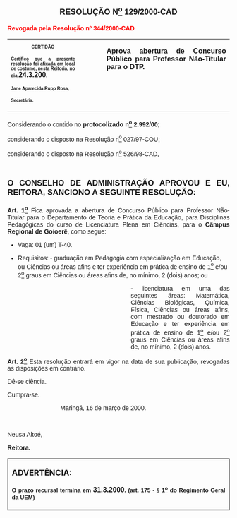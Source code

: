 <BODY>

<FONT FACE="Arial" SIZE=4><P ALIGN="CENTER"></P>
<B><P ALIGN="CENTER">RESOLU&Ccedil;&Atilde;O  N<U><SUP>o</U></SUP>  129/2000-CAD</P>
</B></FONT><FONT FACE="Arial">
</FONT><B><FONT FACE="Arial" COLOR="#ff0000"><P>Revogada pela Resolu&ccedil;&atilde;o nº 344/2000-CAD</P>
</B></FONT><FONT FACE="Arial"></FONT>
<TABLE CELLSPACING=0 BORDER=0 CELLPADDING=7 WIDTH=621>
<TR><TD WIDTH="32%" VALIGN="TOP">
<B><FONT FACE="Arial" SIZE=1><P ALIGN="CENTER">CERTID&Atilde;O</P>
<P ALIGN="JUSTIFY">   Certifico que a presente resolu&ccedil;&atilde;o foi afixada em local de costume, nesta Reitoria, no dia </FONT><FONT FACE="Arial">24.3.200</FONT><FONT FACE="Arial" SIZE=1>.</P>
<P ALIGN="JUSTIFY"></P>
<P ALIGN="JUSTIFY">Jane Aparecida Rupp Rosa,</P>
<P ALIGN="JUSTIFY">Secret&aacute;ria.</B></FONT></TD>
<TD WIDTH="11%" VALIGN="TOP">&nbsp;</TD>
<TD WIDTH="58%" VALIGN="TOP">
<B><FONT FACE="Arial"><P ALIGN="JUSTIFY">Aprova abertura de Concurso P&uacute;blico para Professor N&atilde;o-Titular para o DTP.</B></FONT></TD>
</TR>
</TABLE>

<FONT FACE="Arial"><P ALIGN="JUSTIFY"></P>
<P ALIGN="JUSTIFY">&#9;Considerando o contido no <B>protocolizado n<U><SUP>o</U></SUP> 2.992/00</B>;</P>
<P ALIGN="JUSTIFY">&#9;considerando o disposto na Resolu&ccedil;&atilde;o n<U><SUP>o</U></SUP> 027/97-COU;</P>
<P ALIGN="JUSTIFY">&#9;considerando o disposto na Resolu&ccedil;&atilde;o n<U><SUP>o</U></SUP> 526/98-CAD,</P>
<P ALIGN="JUSTIFY"></P>
<P ALIGN="JUSTIFY">&nbsp;</P>
</FONT><B><FONT FACE="Arial" SIZE=4><P ALIGN="JUSTIFY">O CONSELHO DE ADMINISTRA&Ccedil;&Atilde;O APROVOU E EU, REITORA, SANCIONO A SEGUINTE RESOLU&Ccedil;&Atilde;O:</P>
</B></FONT><FONT FACE="Arial">
<B><P ALIGN="JUSTIFY">Art. 1<U><SUP>o</B></U></SUP> Fica aprovada a abertura de Concurso P&uacute;blico para Professor N&atilde;o-Titular para o Departamento de Teoria e Pr&aacute;tica da Educa&ccedil;&atilde;o, para Disciplinas Pedag&oacute;gicas do curso de Licenciatura Plena em Ci&ecirc;ncias, para o <B>C&acirc;mpus Regional de Goioer&ecirc;</B>, como segue:</P>

<UL>
<P ALIGN="JUSTIFY"><LI>Vaga: 01 (um) T-40.</LI></P>
<P ALIGN="JUSTIFY"><LI>Requisitos: - gradua&ccedil;&atilde;o em Pedagogia com especializa&ccedil;&atilde;o em Educa&ccedil;&atilde;o, ou Ci&ecirc;ncias ou &aacute;reas afins e ter experi&ecirc;ncia em pr&aacute;tica de ensino de 1<U><SUP>o</U></SUP> e/ou 2<U><SUP>o</U></SUP> graus em Ci&ecirc;ncias ou &aacute;reas afins de, no m&iacute;nimo, 2 (dois) anos; ou</LI></P></UL>
<DIR>
<DIR>
<DIR>
<DIR>
<DIR>
<DIR>
<DIR>

<P ALIGN="JUSTIFY">- licenciatura em uma das seguintes &aacute;reas: Matem&aacute;tica, Ci&ecirc;ncias Biol&oacute;gicas, Qu&iacute;mica, F&iacute;sica, Ci&ecirc;ncias ou &aacute;reas afins, com mestrado ou doutorado em Educa&ccedil;&atilde;o e ter experi&ecirc;ncia em pr&aacute;tica de ensino de 1<U><SUP>o</U></SUP> e/ou 2<U><SUP>o</U></SUP> graus em Ci&ecirc;ncias ou &aacute;reas afins de, no m&iacute;nimo, 2 (dois) anos.</P></DIR>
</DIR>
</DIR>
</DIR>
</DIR>
</DIR>
</DIR>

<B><P ALIGN="JUSTIFY">&#9;Art. 2<U><SUP>o</B></U></SUP> Esta resolu&ccedil;&atilde;o entrar&aacute; em vigor na data de sua publica&ccedil;&atilde;o, revogadas as disposi&ccedil;&otilde;es em contr&aacute;rio.</P>
<P ALIGN="JUSTIFY">&#9;D&ecirc;-se ci&ecirc;ncia.</P>
<P ALIGN="JUSTIFY">&#9;Cumpra-se.</P>
<P ALIGN="JUSTIFY"></P><DIR>
<DIR>
<DIR>

<P ALIGN="JUSTIFY">&#9;&#9;&#9;Maring&aacute;, 16 de mar&ccedil;o de 2000.</P>
<P ALIGN="JUSTIFY"></P>
<P ALIGN="JUSTIFY">&nbsp;</P></DIR>
</DIR>
</DIR>

<P ALIGN="JUSTIFY">   &#9;&#9;&#9;&#9;Neusa Alto&eacute;,</P>
<P ALIGN="JUSTIFY">&#9;&#9;&#9;&#9;<B>Reitora.</P></B></FONT>
<TABLE BORDER CELLSPACING=1 CELLPADDING=4 WIDTH=212>
<TR><TD VALIGN="TOP">
<B><FONT SIZE=4><P> ADVERT&Ecirc;NCIA:</P>
</FONT><FONT FACE="Arial" SIZE=2><P ALIGN="JUSTIFY">O prazo recursal termina em </FONT><FONT FACE="Arial">31.3.2000</FONT><FONT FACE="Arial" SIZE=2>. (art. 175 - § 1<U><SUP>o</U></SUP> do Regimento Geral da UEM)</B></FONT></TD>
</TR>
</TABLE>

<FONT SIZE=2></FONT></BODY>
